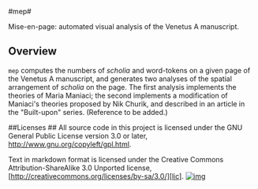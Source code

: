 #mep#

Mise-en-page:  automated visual analysis of the Venetus A manuscript.


## Overview ##

`mep` computes the numbers of *scholia* and word-tokens on a given page of the Venetus A manuscript, and generates two analyses of the spatial arrangement of *scholia* on the page.  The first analysis implements the theories of Maria Maniaci;  the second implements a modification of Maniaci's theories proposed by Nik Churik, and described in an article in the "Built-upon" series.  (Reference to be added.)

##Licenses  ##
All source code in this project is licensed under the GNU General Public License version 3.0 or later, http://www.gnu.org/copyleft/gpl.html.

Text in markdown format is licensed under the Creative Commons Attribution-ShareAlike 3.0 Unported license, [http://creativecommons.org/licenses/by-sa/3.0/][lic].   [![img]][lic] 

[lic]: http://creativecommons.org/licenses/by-sa/3.0/

[img]: http://i.creativecommons.org/l/by-sa/3.0/88x31.png
